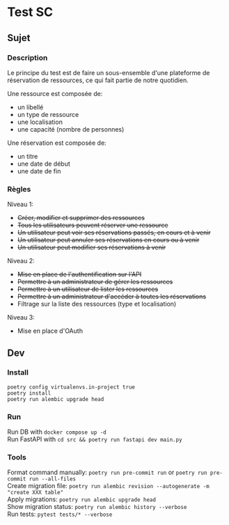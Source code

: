 # Test SC

## Sujet
### Description
Le principe du test est de faire un sous-ensemble d'une plateforme de réservation de ressources, ce qui fait partie de notre quotidien.

Une ressource est composée de:
* un libellé
* un type de ressource
* une localisation
* une capacité (nombre de personnes)

Une réservation est composée de:
* un titre
* une date de début
* une date de fin

### Règles
Niveau 1:
* ~~Créer, modifier et supprimer des ressources~~
* ~~Tous les utilisateurs peuvent réserver une ressource~~
* ~~Un utilisateur peut voir ses réservations passés, en cours et à venir~~
* ~~Un utilisateur peut annuler ses réservations en cours ou à venir~~
* ~~Un utilisateur peut modifier ses réservations à venir~~

Niveau 2:
* ~~Mise en place de l'authentification sur l'API~~
* ~~Permettre à un administrateur de gérer les ressources~~
* ~~Permettre à un utilisateur de lister les ressources~~
* ~~Permettre à un administrateur d'accéder à toutes les réservations~~
* Filtrage sur la liste des ressources (type et localisation)

Niveau 3:
- Mise en place d'OAuth

## Dev
### Install
`poetry config virtualenvs.in-project true`\
`poetry install`\
`poetry run alembic upgrade head`

### Run
Run DB with `docker compose up -d`\
Run FastAPI with `cd src && poetry run fastapi dev main.py`

### Tools
Format command manually: `poetry run pre-commit run` or `poetry run pre-commit run --all-files`\
Create migration file: `poetry run alembic revision --autogenerate -m "create XXX table"`\
Apply migrations: `poetry run alembic upgrade head`\
Show migration status: `poetry run alembic history --verbose`\
Run tests: `pytest tests/* --verbose`
